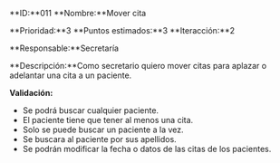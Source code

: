 **ID:**011  **Nombre:**Mover cita

**Prioridad:**3 **Puntos estimados:**3 **Iteracción:**2

**Responsable:**Secretaría

**Descripción:**Como secretario quiero mover citas para aplazar o adelantar una cita a un paciente.

**Validación:**
+  Se podrá buscar cualquier paciente.
+  El paciente tiene que tener al menos una cita.
+  Solo se puede buscar un paciente a la vez.
+  Se buscara al paciente por sus apellidos.
+  Se podrán modificar la fecha o datos de las citas de los pacientes.

